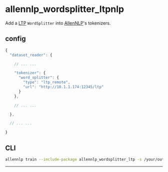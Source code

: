# allennlp_wordsplitter_ltpnlp

Add a [LTP][] `WordSplitter` into [AllenNLP][]'s tokenizers.

## config

```js
{
  "dataset_reader": {

    // ... ...

    "tokenizer": {
      "word_splitter": {
        "type": "ltp_remote",
        "url": "http://10.1.1.174:12345/ltp"
      }
    },

    // ... ...

  },

  // ... ...

}
```

## CLI

```sh
allennlp train --include-package allennlp_wordsplitter_ltp -s /your/output/dir /your/training/config/file
```

------
[AllenNLP]: https://allennlp.org/
[LTP]: https://github.com/HIT-SCIR/ltp
